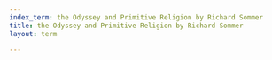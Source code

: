 ```yaml
---
index_term: the Odyssey and Primitive Religion by Richard Sommer
title: the Odyssey and Primitive Religion by Richard Sommer
layout: term

---
```

